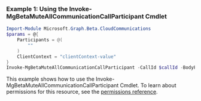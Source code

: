 ### Example 1: Using the Invoke-MgBetaMuteAllCommunicationCallParticipant Cmdlet
```powershell
Import-Module Microsoft.Graph.Beta.CloudCommunications
$params = @{
	Participants = @(
		""
	)
	ClientContext = "clientContext-value"
}
Invoke-MgBetaMuteAllCommunicationCallParticipant -CallId $callId -BodyParameter $params
```
This example shows how to use the Invoke-MgBetaMuteAllCommunicationCallParticipant Cmdlet.
To learn about permissions for this resource, see the [permissions reference](/graph/permissions-reference).
